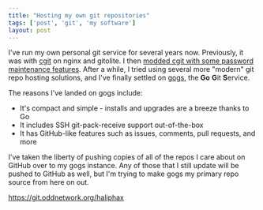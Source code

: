 ```yaml
---
title: "Hosting my own git repositories"
tags: ['post', 'git', 'my software']
layout: post
---
```


I've run my own personal git service for several years now. Previously,
it was with [cgit](https://git.zx2c4.com/cgit/about/) on nginx and
gitolite. I then [modded cgit with some password maintenance
features]({filename}/2012-07-28-add-password-maintenance-feature-to-cgit-with-php.md).
After a while, I tried using several more "modern" git repo hosting
solutions, and I've finally settled on
[gogs](https://github.com/gogits/gogs), the **Go** **G**it
**S**ervice.<!--more-->

The reasons I've landed on gogs include:

-   It's compact and simple - installs and upgrades are a breeze thanks
    to Go
-   It includes SSH git-pack-receive support out-of-the-box
-   It has GitHub-like features such as issues, comments, pull requests,
    and more

I've taken the liberty of pushing copies of all of the repos I care
about on GitHub over to my gogs instance. Any of those that I still
update will be pushed to GitHub as well, but I'm trying to make gogs my
primary repo source from here on out.

<https://git.oddnetwork.org/haliphax>

